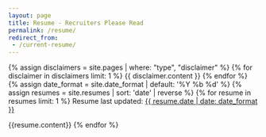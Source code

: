 ```yaml
---
layout: page
title: Resume - Recruiters Please Read
permalink: /resume/
redirect_from:
 - /current-resume/
---
```


{% assign disclaimers = site.pages | where: "type", "disclaimer" %}
{% for disclaimer in disclaimers limit: 1 %}
{{ disclaimer.content }}
{% endfor %}
{% assign date_format = site.date_format | default: '%Y %b %d' %}
{% assign resumes = site.resumes | sort: 'date' | reverse %}
{% for resume in resumes limit: 1 %}
Resume last updated:  [{{ resume.date | date: date_format }}]({{resume.url}})

{{resume.content}}
{% endfor %}
